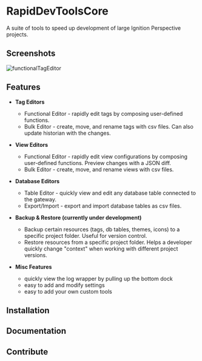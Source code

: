 # RapidDevToolsCore

A suite of tools to speed up development of large Ignition Perspective projects. 


## Screenshots

![functionalTagEditor](https://github.com/nate-c-foster/RapidDevToolsCore/assets/3751687/9a6309c5-abe5-462e-8d62-27dd5eb265b9)

## Features

- **Tag Editors**
  - Functional Editor - rapidly edit tags by composing user-defined functions.
  - Bulk Editor - create, move, and rename tags with csv files. Can also update historian with the changes.

- **View Editors**
  - Functional Editor - rapidly edit view configurations by composing user-defined functions. Preview changes with a JSON diff.
  - Bulk Editor - create, move, and rename views with csv files.

- **Database Editors**
  - Table Editor - quickly view and edit any database table connected to the gateway.
  - Export/Import - export and import database tables as csv files.

- **Backup & Restore (currently under development)**
  - Backup certain resources (tags, db tables, themes, icons) to a specific project folder. Useful for version control.
  - Restore resources from a specific project folder. Helps a developer quickly change "context" when working with different project versions.

- **Misc Features**
  - quickly view the log wrapper by pulling up the bottom dock
  - easy to add and modify settings
  - easy to add your own custom tools


## Installation

## Documentation

## Contribute
